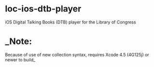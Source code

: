 loc-ios-dtb-player
==================

iOS Digital Talking Books (DTB) player for the Library of Congress

_Note: 
=======
Because of use of new collection syntax, requires Xcode 4.5 (4G125j) or newer to build_  
